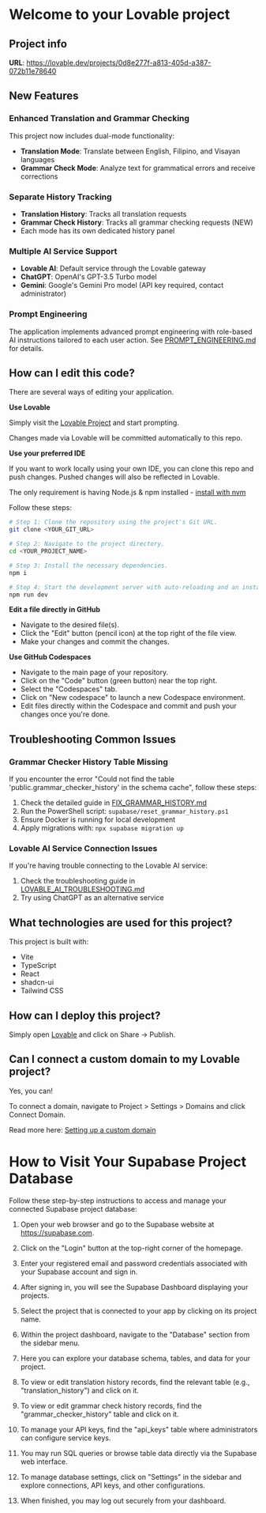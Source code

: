 # Welcome to your Lovable project

## Project info

**URL**: https://lovable.dev/projects/0d8e277f-a813-405d-a387-072b11e78640

## New Features

### Enhanced Translation and Grammar Checking
This project now includes dual-mode functionality:
- **Translation Mode**: Translate between English, Filipino, and Visayan languages
- **Grammar Check Mode**: Analyze text for grammatical errors and receive corrections

### Separate History Tracking
- **Translation History**: Tracks all translation requests
- **Grammar Check History**: Tracks all grammar checking requests (NEW)
- Each mode has its own dedicated history panel

### Multiple AI Service Support
- **Lovable AI**: Default service through the Lovable gateway
- **ChatGPT**: OpenAI's GPT-3.5 Turbo model
- **Gemini**: Google's Gemini Pro model (API key required, contact administrator)

### Prompt Engineering
The application implements advanced prompt engineering with role-based AI instructions tailored to each user action. See [PROMPT_ENGINEERING.md](PROMPT_ENGINEERING.md) for details.

## How can I edit this code?

There are several ways of editing your application.

**Use Lovable**

Simply visit the [Lovable Project](https://lovable.dev/projects/0d8e277f-a813-405d-a387-072b11e78640) and start prompting.

Changes made via Lovable will be committed automatically to this repo.

**Use your preferred IDE**

If you want to work locally using your own IDE, you can clone this repo and push changes. Pushed changes will also be reflected in Lovable.

The only requirement is having Node.js & npm installed - [install with nvm](https://github.com/nvm-sh/nvm#installing-and-updating)

Follow these steps:

```sh
# Step 1: Clone the repository using the project's Git URL.
git clone <YOUR_GIT_URL>

# Step 2: Navigate to the project directory.
cd <YOUR_PROJECT_NAME>

# Step 3: Install the necessary dependencies.
npm i

# Step 4: Start the development server with auto-reloading and an instant preview.
npm run dev
```

**Edit a file directly in GitHub**

- Navigate to the desired file(s).
- Click the "Edit" button (pencil icon) at the top right of the file view.
- Make your changes and commit the changes.

**Use GitHub Codespaces**

- Navigate to the main page of your repository.
- Click on the "Code" button (green button) near the top right.
- Select the "Codespaces" tab.
- Click on "New codespace" to launch a new Codespace environment.
- Edit files directly within the Codespace and commit and push your changes once you're done.

## Troubleshooting Common Issues

### Grammar Checker History Table Missing
If you encounter the error "Could not find the table 'public.grammar_checker_history' in the schema cache", follow these steps:

1. Check the detailed guide in [FIX_GRAMMAR_HISTORY.md](FIX_GRAMMAR_HISTORY.md)
2. Run the PowerShell script: `supabase/reset_grammar_history.ps1`
3. Ensure Docker is running for local development
4. Apply migrations with: `npx supabase migration up`

### Lovable AI Service Connection Issues
If you're having trouble connecting to the Lovable AI service:
1. Check the troubleshooting guide in [LOVABLE_AI_TROUBLESHOOTING.md](LOVABLE_AI_TROUBLESHOOTING.md)
2. Try using ChatGPT as an alternative service

## What technologies are used for this project?

This project is built with:

- Vite
- TypeScript
- React
- shadcn-ui
- Tailwind CSS

## How can I deploy this project?

Simply open [Lovable](https://lovable.dev/projects/0d8e277f-a813-405d-a387-072b11e78640) and click on Share -> Publish.

## Can I connect a custom domain to my Lovable project?

Yes, you can!

To connect a domain, navigate to Project > Settings > Domains and click Connect Domain.

Read more here: [Setting up a custom domain](https://docs.lovable.dev/features/custom-domain#custom-domain)

# How to Visit Your Supabase Project Database

Follow these step-by-step instructions to access and manage your connected Supabase project database:

1. Open your web browser and go to the Supabase website at https://supabase.com.

2. Click on the "Login" button at the top-right corner of the homepage.

3. Enter your registered email and password credentials associated with your Supabase account and sign in.

4. After signing in, you will see the Supabase Dashboard displaying your projects.

5. Select the project that is connected to your app by clicking on its project name.

6. Within the project dashboard, navigate to the "Database" section from the sidebar menu.

7. Here you can explore your database schema, tables, and data for your project.

8. To view or edit translation history records, find the relevant table (e.g., "translation_history") and click on it.

9. To view or edit grammar check history records, find the "grammar_checker_history" table and click on it.

10. To manage your API keys, find the "api_keys" table where administrators can configure service keys.

11. You may run SQL queries or browse table data directly via the Supabase web interface.

12. To manage database settings, click on "Settings" in the sidebar and explore connections, API keys, and other configurations.

13. When finished, you may log out securely from your dashboard.